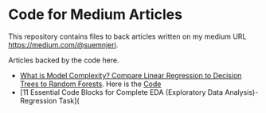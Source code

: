# Code for Medium Articles
This repository contains files to back articles written on my medium URL https://medium.com/@suemnjeri.

Articles backed by the code here.

- [What is Model Complexity? Compare Linear Regression to Decision Trees to Random Forests](https://towardsdatascience.com/what-is-model-complexity-compare-linear-regression-to-decision-trees-to-random-forests-7ec837b062a9). 
  Here is the [Code](https://github.com/suemnjeri/medium-articles/blob/main/Cosine%20Simulated%20Data%20for%20medium%202.ipynb)
- [11 Essential Code Blocks for Complete EDA (Exploratory Data Analysis)-Regression Task](

